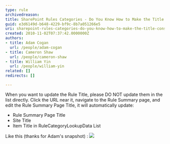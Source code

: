 ```yaml
---
type: rule
archivedreason: 
title: SharePoint Rules Categories - Do You Know How to Make the Title Consistent?
guid: e3d6149d-b648-4229-bf9c-8b7a051266e5
uri: sharepoint-rules-categories-do-you-know-how-to-make-the-title-consistent
created: 2010-11-02T07:37:42.0000000Z
authors:
- title: Adam Cogan
  url: /people/adam-cogan
- title: Cameron Shaw
  url: /people/cameron-shaw
- title: William Yin
  url: /people/william-yin
related: []
redirects: []

---
```


When you want to update the Rule Title, please DO NOT update them in the list directly.
  Click the URL near it, navigate to the Rule Summary page, and edit the Rule Summary Page Title, it will automatically update:

* Rule Summary Page Title
* Site Title
* Item Title in RuleCategoryLookupData List


<!--endintro-->
 Like this (thanks for Adam's snapshot) : 
![](SPTitle.jpg)
